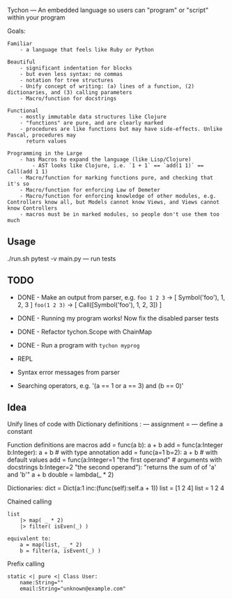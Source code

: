 Tychon — An embedded language so users can "program" or "script" within your program

Goals:

    Familiar
        - a language that feels like Ruby or Python

    Beautiful
        - significant indentation for blocks
        - but even less syntax: no commas
        - notation for tree structures
        - Unify concept of writing: (a) lines of a function, (2) dictionaries, and (3) calling parameters
        - Macro/function for docstrings

    Functional
        - mostly immutable data structures like Clojure
        - "functions" are pure, and are clearly marked
        - procedures are like functions but may have side-effects. Unlike Pascal, procedures may
          return values

    Programming in the Large
        - has Macros to expand the language (like Lisp/Clojure)
            - AST looks like Clojure, i.e. `1 + 1` == `add(1 1)` == Call(add 1 1)
        - Macro/function for marking functions pure, and checking that it's so
        - Macro/function for enforcing Law of Demeter
        - Macro/function for enforcing knowledge of other modules, e.g. Controllers know all, but Models cannot know Views, and Views cannot know Controllers
        - macros must be in marked modules, so people don't use them too much



Usage
-----
  ./run.sh
  pytest -v main.py — run tests

TODO
----
- DONE - Make an output from parser, e.g.
  `foo 1 2 3` -> [ Symbol('foo'), 1, 2, 3 ]
  `foo(1 2 3)` -> [ Call([Symbol('foo'), 1, 2, 3]) ]

- DONE - Running my program works! Now fix the disabled parser tests

- DONE - Refactor tychon.Scope with ChainMap

- DONE - Run a program with `tychon myprog`

- REPL

- Syntax error messages from parser

- Searching operators, e.g. '(a == 1 or a == 3) and (b == 0)'


Idea
----

Unify lines of code with Dictionary definitions
  : — assignment
  = — define a constant

Function definitions are macros
  add = func(a b): a + b
  add = func(a:Integer b:Integer): a + b                # with type annotation
  add = func(a=1 b=2): a + b                            # with default values
  add = func(a:Integer=1 "the first operand"            # arguments with docstrings
             b:Integer=2 "the second operand"):
             "returns the sum of of 'a' and 'b'"
             a + b
  double = lambda(_ * 2)

Dictionaries:
    dict = Dict(a:1 inc:(func(self):self.a + 1))
    list = [1 2 4]
    list =
        1
        2
        4


Chained calling

    list
        |> map( _ * 2)
        |> filter( isEven(_) )

    equivalent to:
        a = map(list, _ * 2)
        b = filter(a, isEvent(_) )

Prefix calling

    static <| pure <| Class User:
        name:String=""
        email:String="unknown@example.com"
